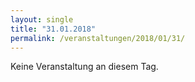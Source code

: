 ```yaml
---
layout: single
title: "31.01.2018"
permalink: /veranstaltungen/2018/01/31/
---
```


Keine Veranstaltung an diesem Tag.
